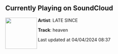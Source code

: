 ## Currently Playing on SoundCloud

[<img align="left" width="100" src="https://i1.sndcdn.com/artworks-UANGtBH6Y3ClyGFM-Vwk2Ng-t500x500.jpg">](https://soundcloud.com/latesince/heaven)

**Artist**: LATE SINCE 

**Track**: heaven

Last updated at 04/04/2024 08:37
